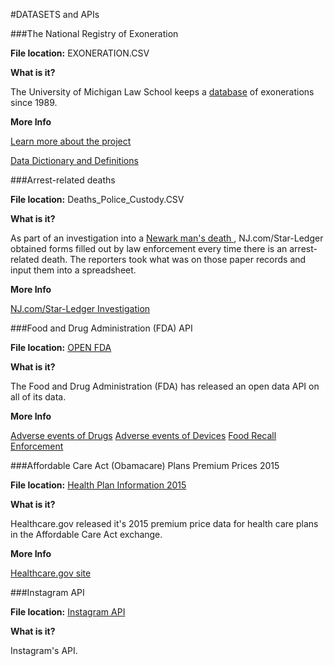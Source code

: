 #DATASETS and APIs

###The National Registry of Exoneration

**File location:** EXONERATION.CSV

**What is it?**

The University of Michigan Law School keeps a <a href="http://www.law.umich.edu/special/exoneration/Pages/about.aspx" target="_blank">database</a> of exonerations since 1989.

**More Info**

<a href="http://www.law.umich.edu/special/exoneration/Pages/learnmore.aspx" target="_blank"> Learn more about the project</a>

<a href="http://www.law.umich.edu/special/exoneration/Pages/detaillist.aspx" target="_blank"> Data Dictionary and Definitions</a>

###Arrest-related deaths

**File location:** Deaths_Police_Custody.CSV

**What is it?**

As part of an investigation into a <a href="http://www.nj.com/excited-delirium/" target="_blank">Newark man's death </a>, NJ.com/Star-Ledger obtained forms filled out by law enforcement every time there is an arrest-related death. The reporters took what was on those paper records and input them into a spreadsheet. 

**More Info**

<a href="http://www.nj.com/excited-delirium/data.html" target="_blank">NJ.com/Star-Ledger Investigation</a>

###Food and Drug Administration (FDA) API

**File location:** <a href="https://open.fda.gov/api/reference/" target="_blank">OPEN FDA</a>

**What is it?**

The Food and Drug Administration (FDA) has released an open data API on all of its data.

**More Info**

<a href="https://open.fda.gov/drug/event/" target="_blank">Adverse events of Drugs</a>
<a href="https://open.fda.gov/device/event/" target="_blank">Adverse events of Devices</a>
<a href="https://open.fda.gov/food/enforcement/" target="_blank">Food Recall Enforcement</a>

###Affordable Care Act (Obamacare) Plans Premium Prices 2015

**File location:** <a href="https://www.healthcare.gov/health-plan-information-2015/" target="_blank">Health Plan Information 2015</a>

**What is it?**

Healthcare.gov released it's 2015 premium price data for health care plans in the Affordable Care Act exchange.

**More Info**

<a href="https://www.healthcare.gov" target="_blank">Healthcare.gov site</a>

###Instagram API

**File location:** <a href="http://instagram.com/developer/" target="_blank">Instagram API</a>

**What is it?**

Instagram's API.




